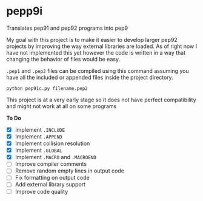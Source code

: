 # pepp9i
Translates pep91 and pep92 programs into pep9

My goal with this project is to make it easier to develop larger pep92 projects by improving the way external libraries are loaded.  As of right now I have not implemented this yet however the code is written in a way that changing the behavior of files would be easy.

```.pep1``` and ```.pep2``` files can be compiled using this command assuming you have all the included or appended files inside the project directory.
```
python pep91c.py filename.pep2
```
This project is at a very early stage so it does not have perfect compatibility and might not work at all on some programs

**To Do**

- [x] Implement ```.INCLUDE```
- [x] Implement ```.APPEND```
- [x] Implement collision resolution
- [x] Implement ```.GLOBAL```
- [x] Implement ```.MACRO``` and ```.MACROEND```
- [ ] Improve compiler comments
- [ ] Remove random empty lines in output code
- [ ] Fix formatting on output code
- [ ] Add external library support
- [ ] Improve code quality